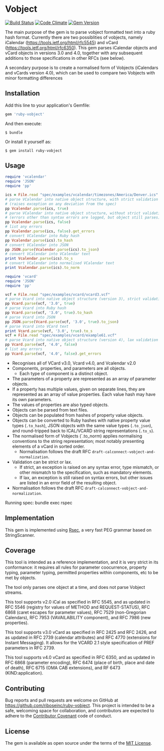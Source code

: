 # Vobject

[![Build
Status](https://travis-ci.org/riboseinc/ribose-ruby.svg?branch=master)](https://travis-ci.org/riboseinc/ribose-ruby)
[![Code
Climate](https://codeclimate.com/github/riboseinc/ribose-ruby/badges/gpa.svg)](https://codeclimate.com/github/riboseinc/ribose-ruby)
[![Gem Version](https://badge.fury.io/rb/ribose.svg)](https://badge.fury.io/rb/ribose)


The main purpose of the gem is to parse vobject formatted text into a ruby
hash format. Currently there are two possiblities of vobjects, namely
iCalendar (https://tools.ietf.org/html/rfc5545) and vCard
(https://tools.ietf.org/html/rfc6350). This gem parses iCalendar objects
and vCard objects in versions 3.0 and 4.0, together with any subsequent
additions to those specifications in other RFCs (see below).

A secondary purpose is to create a normalised form of Vobjects (iCalendars
and vCards version 4.0), which can be used to compare two Vobjects with minor
formatting differences

## Installation

Add this line to your application's Gemfile:

```ruby
gem 'ruby-vobject'
```

And then execute:

    $ bundle

Or install it yourself as:

    $ gem install ruby-vobject

## Usage

```ruby
require 'vcalendar'
require 'JSON'
require 'pp'

ics = File.read "spec/examples/vcalendar/timezones/America/Denver.ics"
# parse VCalendar into native object structure, with strict validation 
# (raises exception on any deviation from the spec)
pp Vcalendar.parse(ics, true)
# parse VCalendar into native object structure, without strict validation 
# (errors other than syntax errors are logged, but object still parses)
pp Vcalendar.parse(ics, false)
# list any errors
pp Vcalendar.parse(ics, false).get_errors
# convert VCalendar into Ruby hash
pp Vcalendar.parse(ics).to_hash
# convert VCalendar into JSON
pp JSON.parse(Vcalendar.parse(ics).to_json)
# convert VCalendar into VCalendar text
print Vcalendar.parse(ics).to_s
# convert VCalendar into normalised VCalendar text
print Vcalendar.parse(ics).to_norm
```

```ruby
require 'vcard'
require 'JSON'
require 'pp'

vcf = File.read "spec/examples/vcard/vcard3.vcf"
# parse Vcard into native object structure (version 3), strict validation
pp Vcard.parse(vcf, '3.0', true)
# parse Vcard into Ruby hash
pp Vcard.parse(vcf, '3.0', true).to_hash
# parse Vcard into JSON
pp JSON.parse(Vcard.parse(vcf, '3.0', true).to_json)
# parse Vcard into VCard text
print Vcard.parse(vcf, '3.0', true).to_s
vcf = File.read "spec/examples/vcard/example61.vcf"
# parse Vcard into native object structure (version 4), lax validation
pp Vcard.parse(vcf, '4.0', false)
# list any errors
pp Vcard.parse(vcf, '4.0', false).get_errors
```

* Recognises all of VCard v3.0, Vcard v4.0, and Vcalendar v2.0
* Components, properties, and parameters are all objects.
  * Each type of component is a distinct object.
* The parameters of a property are represented as an array of parameter objects.
* If a property has multiple values, given on separate lines, they are represented
as an array of value properties. Each value hash may have its own parameters.
* The values of properties are also typed objects.
* Objects can be parsed from text files.
* Objects can be populated from hashes of property value objects.
* Objects can be converted to Ruby hashes with native property value types (`.to_hash`), JSON objects with the same value types (`.to_json`), and round-tripped back to ICAL/VCARD string representations (`.to_s`). 
* The normalised form of Vobjects (`.to_norm) applies normalising conventions to the string representation; most notably presenting elements of a vCard in sorted order.
  * Normalisation follows the draft RFC `draft-calconnect-vobject-and-normalization`.
* Validation can be strict or lax. 
  * If strict, an exception is raised on any syntax error, type mismatch, or other mismatch to the specification, such as mandatory elements.
  * If lax, an exception is still raised on syntax errors, but other issues are listed in an error field of the resulting object.
* Normalisation follows the draft RFC `draft-calconnect-vobject-and-normalization`.

Running spec:
bundle exec rspec

## Implementation

This gem is implemented using [Rsec](https://github.com/luikore/rsec), a very fast PEG grammar based on StringScanner.

## Coverage

This tool is intended as a reference implementation, and it is very strict in its conformance: it requires all rules for parameter coocurrence, 
property typing, parameter typing, permitted properties within components, etc to be met by objects. 

The tool only parses one object at a time, and does not parse Vobject streams.

This tool supports v2.0 iCal as specified in RFC 5545, and as updated in RFC 5546 (registry for values of METHOD and REQUEST-STATUS),
RFC 6868 (caret escapes for parameter values), RFC 7529 (non-Gregorian Calendars), RFC 7953 (VAVAILABILITY component), and
RFC 7986 (new properties).

This tool supports v3.0 vCard as specified in RFC 2425 and RFC 2426, and as updated in RFC 2739 (calendar attributes) and RFC 4770 (extensions for Instant Messaging). It allows for the VCARD 2.1 style specification of PREF parameters in RFC 2739.

This tool supports v4.0 vCard as specified in RFC 6350, and as updated in RFC 6868 (parameter encoding), RFC 6474 (place of birth, place and date of death), RFC 6715 (OMA CAB extensions), and RF 6473 (KIND:application).


## Contributing

Bug reports and pull requests are welcome on GitHub at https://github.com/riboseinc/ruby-vobject. This project is intended to be a safe, welcoming space for collaboration, and contributors are expected to adhere to the [Contributor Covenant](http://contributor-covenant.org) code of conduct.


## License

The gem is available as open source under the terms of the [MIT License](http://opensource.org/licenses/MIT).

